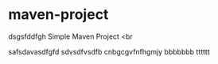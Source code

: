 # maven-project
dsgsfddfgh
Simple Maven Project
<br

safsdavasdfgfd
sdvsdfvsdfb
cnbgcgvfnfhgmjy
bbbbbbb
tttttt
